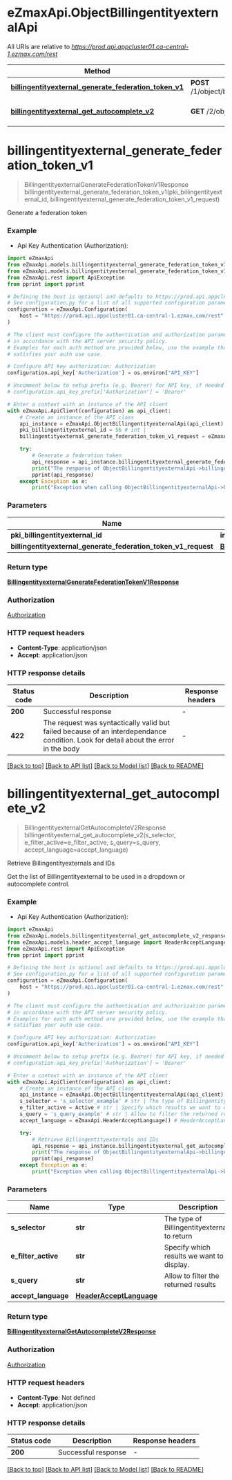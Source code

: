 # eZmaxApi.ObjectBillingentityexternalApi

All URIs are relative to *https://prod.api.appcluster01.ca-central-1.ezmax.com/rest*

Method | HTTP request | Description
------------- | ------------- | -------------
[**billingentityexternal_generate_federation_token_v1**](ObjectBillingentityexternalApi.md#billingentityexternal_generate_federation_token_v1) | **POST** /1/object/billingentityexternal/{pkiBillingentityexternalID}/generateFederationToken | Generate a federation token
[**billingentityexternal_get_autocomplete_v2**](ObjectBillingentityexternalApi.md#billingentityexternal_get_autocomplete_v2) | **GET** /2/object/billingentityexternal/getAutocomplete/{sSelector} | Retrieve Billingentityexternals and IDs


# **billingentityexternal_generate_federation_token_v1**
> BillingentityexternalGenerateFederationTokenV1Response billingentityexternal_generate_federation_token_v1(pki_billingentityexternal_id, billingentityexternal_generate_federation_token_v1_request)

Generate a federation token



### Example

* Api Key Authentication (Authorization):

```python
import eZmaxApi
from eZmaxApi.models.billingentityexternal_generate_federation_token_v1_request import BillingentityexternalGenerateFederationTokenV1Request
from eZmaxApi.models.billingentityexternal_generate_federation_token_v1_response import BillingentityexternalGenerateFederationTokenV1Response
from eZmaxApi.rest import ApiException
from pprint import pprint

# Defining the host is optional and defaults to https://prod.api.appcluster01.ca-central-1.ezmax.com/rest
# See configuration.py for a list of all supported configuration parameters.
configuration = eZmaxApi.Configuration(
    host = "https://prod.api.appcluster01.ca-central-1.ezmax.com/rest"
)

# The client must configure the authentication and authorization parameters
# in accordance with the API server security policy.
# Examples for each auth method are provided below, use the example that
# satisfies your auth use case.

# Configure API key authorization: Authorization
configuration.api_key['Authorization'] = os.environ["API_KEY"]

# Uncomment below to setup prefix (e.g. Bearer) for API key, if needed
# configuration.api_key_prefix['Authorization'] = 'Bearer'

# Enter a context with an instance of the API client
with eZmaxApi.ApiClient(configuration) as api_client:
    # Create an instance of the API class
    api_instance = eZmaxApi.ObjectBillingentityexternalApi(api_client)
    pki_billingentityexternal_id = 56 # int | 
    billingentityexternal_generate_federation_token_v1_request = eZmaxApi.BillingentityexternalGenerateFederationTokenV1Request() # BillingentityexternalGenerateFederationTokenV1Request | 

    try:
        # Generate a federation token
        api_response = api_instance.billingentityexternal_generate_federation_token_v1(pki_billingentityexternal_id, billingentityexternal_generate_federation_token_v1_request)
        print("The response of ObjectBillingentityexternalApi->billingentityexternal_generate_federation_token_v1:\n")
        pprint(api_response)
    except Exception as e:
        print("Exception when calling ObjectBillingentityexternalApi->billingentityexternal_generate_federation_token_v1: %s\n" % e)
```



### Parameters


Name | Type | Description  | Notes
------------- | ------------- | ------------- | -------------
 **pki_billingentityexternal_id** | **int**|  | 
 **billingentityexternal_generate_federation_token_v1_request** | [**BillingentityexternalGenerateFederationTokenV1Request**](BillingentityexternalGenerateFederationTokenV1Request.md)|  | 

### Return type

[**BillingentityexternalGenerateFederationTokenV1Response**](BillingentityexternalGenerateFederationTokenV1Response.md)

### Authorization

[Authorization](../README.md#Authorization)

### HTTP request headers

 - **Content-Type**: application/json
 - **Accept**: application/json

### HTTP response details

| Status code | Description | Response headers |
|-------------|-------------|------------------|
**200** | Successful response |  -  |
**422** | The request was syntactically valid but failed because of an interdependance condition. Look for detail about the error in the body |  -  |

[[Back to top]](#) [[Back to API list]](../README.md#documentation-for-api-endpoints) [[Back to Model list]](../README.md#documentation-for-models) [[Back to README]](../README.md)

# **billingentityexternal_get_autocomplete_v2**
> BillingentityexternalGetAutocompleteV2Response billingentityexternal_get_autocomplete_v2(s_selector, e_filter_active=e_filter_active, s_query=s_query, accept_language=accept_language)

Retrieve Billingentityexternals and IDs

Get the list of Billingentityexternal to be used in a dropdown or autocomplete control.

### Example

* Api Key Authentication (Authorization):

```python
import eZmaxApi
from eZmaxApi.models.billingentityexternal_get_autocomplete_v2_response import BillingentityexternalGetAutocompleteV2Response
from eZmaxApi.models.header_accept_language import HeaderAcceptLanguage
from eZmaxApi.rest import ApiException
from pprint import pprint

# Defining the host is optional and defaults to https://prod.api.appcluster01.ca-central-1.ezmax.com/rest
# See configuration.py for a list of all supported configuration parameters.
configuration = eZmaxApi.Configuration(
    host = "https://prod.api.appcluster01.ca-central-1.ezmax.com/rest"
)

# The client must configure the authentication and authorization parameters
# in accordance with the API server security policy.
# Examples for each auth method are provided below, use the example that
# satisfies your auth use case.

# Configure API key authorization: Authorization
configuration.api_key['Authorization'] = os.environ["API_KEY"]

# Uncomment below to setup prefix (e.g. Bearer) for API key, if needed
# configuration.api_key_prefix['Authorization'] = 'Bearer'

# Enter a context with an instance of the API client
with eZmaxApi.ApiClient(configuration) as api_client:
    # Create an instance of the API class
    api_instance = eZmaxApi.ObjectBillingentityexternalApi(api_client)
    s_selector = 's_selector_example' # str | The type of Billingentityexternals to return
    e_filter_active = Active # str | Specify which results we want to display. (optional) (default to Active)
    s_query = 's_query_example' # str | Allow to filter the returned results (optional)
    accept_language = eZmaxApi.HeaderAcceptLanguage() # HeaderAcceptLanguage |  (optional)

    try:
        # Retrieve Billingentityexternals and IDs
        api_response = api_instance.billingentityexternal_get_autocomplete_v2(s_selector, e_filter_active=e_filter_active, s_query=s_query, accept_language=accept_language)
        print("The response of ObjectBillingentityexternalApi->billingentityexternal_get_autocomplete_v2:\n")
        pprint(api_response)
    except Exception as e:
        print("Exception when calling ObjectBillingentityexternalApi->billingentityexternal_get_autocomplete_v2: %s\n" % e)
```



### Parameters


Name | Type | Description  | Notes
------------- | ------------- | ------------- | -------------
 **s_selector** | **str**| The type of Billingentityexternals to return | 
 **e_filter_active** | **str**| Specify which results we want to display. | [optional] [default to Active]
 **s_query** | **str**| Allow to filter the returned results | [optional] 
 **accept_language** | [**HeaderAcceptLanguage**](.md)|  | [optional] 

### Return type

[**BillingentityexternalGetAutocompleteV2Response**](BillingentityexternalGetAutocompleteV2Response.md)

### Authorization

[Authorization](../README.md#Authorization)

### HTTP request headers

 - **Content-Type**: Not defined
 - **Accept**: application/json

### HTTP response details

| Status code | Description | Response headers |
|-------------|-------------|------------------|
**200** | Successful response |  -  |

[[Back to top]](#) [[Back to API list]](../README.md#documentation-for-api-endpoints) [[Back to Model list]](../README.md#documentation-for-models) [[Back to README]](../README.md)

